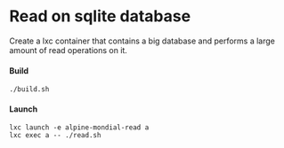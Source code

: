 # Read on sqlite database
Create a lxc container that contains a big database and performs a large amount of read operations on it.

#### Build
```shell script
./build.sh
```

#### Launch
```shell script
lxc launch -e alpine-mondial-read a
lxc exec a -- ./read.sh
```